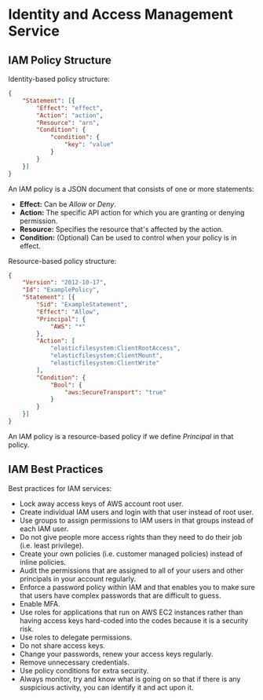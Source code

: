 # Identity and Access Management Service

## IAM Policy Structure

Identity-based policy structure:

```json
{
    "Statement": [{
        "Effect": "effect",
        "Action": "action",
        "Resource": "arn",
        "Condition": {
            "condition": {
                "key": "value"
            }
        }
    }]
}
```

An IAM policy is a JSON document that consists of one or more statements:

- **Effect:** Can be *Allow* or *Deny*.
- **Action:** The specific API action for which you are granting or denying permission.
- **Resource:** Specifies the resource that's affected by the action.
- **Condition:** (Optional) Can be used to control when your policy is in effect.

Resource-based policy structure:

```json
{
    "Version": "2012-10-17",
    "Id": "ExamplePolicy",
    "Statement": [{
        "Sid": "ExampleStatement",
        "Effect": "Allow",
        "Principal": {
            "AWS": "*"
        },
        "Action": [
            "elasticfilesystem:ClientRootAccess",
            "elasticfilesystem:ClientMount",
            "elasticfilesystem:ClientWrite"
        ],
        "Condition": {
            "Bool": {
                "aws:SecureTransport": "true"
            }
        }
    }]
}
```

An IAM policy is a resource-based policy if we define *Principal* in that policy.

## IAM Best Practices

Best practices for IAM services:

- Lock away access keys of AWS account root user.
- Create individual IAM users and login with that user instead of root user.
- Use groups to assign permissions to IAM users in that groups instead of each IAM user.
- Do not give people more access rights than they need to do their job (i.e. least privilege).
- Create your own policies (i.e. customer managed policies) instead of inline policies.
- Audit the permissions that are assigned to all of your users and other principals in your account regularly.
- Enforce a password policy within IAM and that enables you to make sure that users have complex passwords that are difficult to guess.
- Enable MFA.
- Use roles for applications that run on AWS EC2 instances rather than having access keys hard-coded into the codes because it is a security risk.
- Use roles to delegate permissions.
- Do not share access keys.
- Change your passwords, renew your access keys regularly.
- Remove unnecessary credentials.
- Use policy conditions for extra security.
- Always monitor, try and know what is going on so that if there is any suspicious activity, you can identify it and act upon it.
